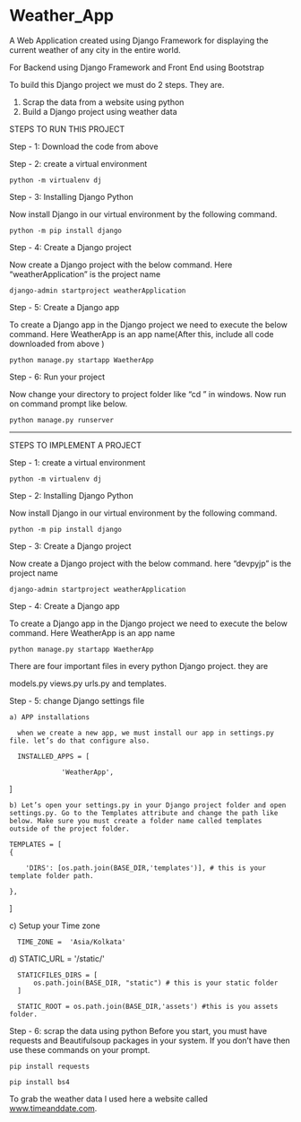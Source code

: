 # Weather_App
A Web Application created using Django Framework for displaying the current weather of any city in the entire world.

For Backend using Django Framework and Front End using Bootstrap

To build this Django project we must do 2 steps. They are.

1) Scrap the data from a website using python
2) Build a Django project using weather data

STEPS TO RUN THIS PROJECT

Step - 1: Download the code from above

Step - 2: create a virtual environment

    python -m virtualenv dj
  
Step - 3: Installing Django Python
  
  Now install Django in our virtual environment by the following command.
    
    python -m pip install django
    
Step - 4: Create a Django project

  Now create a Django project with the below command. Here “weatherApplication” is the project name
  
    django-admin startproject weatherApplication
    
Step - 5: Create a Django app

  To create a Django app in the Django project we need to execute the below command. Here WeatherApp is an app name(After this, include all code downloaded from above )
  
    python manage.py startapp WaetherApp
    
Step - 6: Run your project

  Now change your directory to project folder like “cd <projectfolder>” in windows. Now run on command prompt like below.
  
    python manage.py runserver

---------------------------------------------------------------------------------------------------------------------------------------------------------------------------------


STEPS TO IMPLEMENT A PROJECT

Step - 1: create a virtual environment

    python -m virtualenv dj
  
Step - 2: Installing Django Python
  
  Now install Django in our virtual environment by the following command.
    
    python -m pip install django
    
Step - 3: Create a Django project

  Now create a Django project with the below command. here “devpyjp” is the project name
  
    django-admin startproject weatherApplication
    
Step - 4: Create a Django app

  To create a Django app in the Django project we need to execute the below command. Here WeatherApp is an app name
  
    python manage.py startapp WaetherApp
    
    
  There are four important files in every python Django project. they are

  models.py
  views.py
  urls.py
  and templates.
  
Step - 5: change Django settings file

    a) APP installations
    
      when we create a new app, we must install our app in settings.py file. let’s do that configure also.
      
      INSTALLED_APPS = [

                 'WeatherApp',

]
  
    b) Let’s open your settings.py in your Django project folder and open settings.py. Go to the Templates attribute and change the path like below. Make sure you must create a folder name called templates outside of the project folder.
    
    TEMPLATES = [
    {
        
        'DIRS': [os.path.join(BASE_DIR,'templates')], # this is your template folder path.
        
    },
]

  c) Setup your Time zone
  
      TIME_ZONE =  'Asia/Kolkata'
      
  d) STATIC_URL = '/static/'

      STATICFILES_DIRS = [
          os.path.join(BASE_DIR, "static") # this is your static folder
      ]

      STATIC_ROOT = os.path.join(BASE_DIR,'assets') #this is you assets folder.
 
Step - 6: scrap the data using python
  Before you start, you must have requests and Beautifulsoup packages in your system. 
  If you don’t have then use these commands on your prompt.

    pip install requests

    pip install bs4

To grab the weather data I used here a website called www.timeanddate.com.







